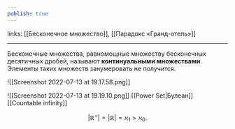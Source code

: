```yaml
---
publish: true
---
```

links: [[Бесконечное множество]], [[Парадокс «Гранд-отель»]]

---

Бесконечные множества, равномощные множеству бесконечных десятичных дробей, называют **континуальными множествами**. Элементы таких множеств занумеровать не получится.

![[Screenshot 2022-07-13 at 19.17.58.png]]

![[Screenshot 2022-07-13 at 19.19.10.png]]
[[Power Set|Булеан]] [[Countable infinity]]



$$|\mathbb{R^+}|=|\mathbb{R}|=\aleph_1>\aleph_0.$$

